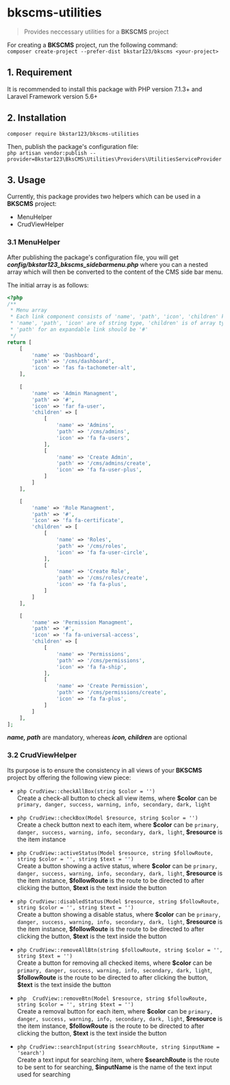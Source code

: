 # bkscms-utilities

> Provides neccessary utilities for a **BKSCMS** project  

For creating a **BKSCMS** project, run the following command:  
```composer create-project --prefer-dist bkstar123/bkscms <your-project>```  

## 1. Requirement
It is recommended to install this package with PHP version 7.1.3+ and Laravel Framework version 5.6+

## 2. Installation
    composer require bkstar123/bkscms-utilities

Then, publish the package's configuration file:  
```php artisan vendor:publish --provider=Bkstar123\BksCMS\Utilities\Providers\UtilitiesServiceProvider```  

## 3. Usage

Currently, this package provides two helpers which can be used in a **BKSCMS** project:  
- MenuHelper  
- CrudViewHelper  

### 3.1 MenuHelper

After publishing the package's configuration file, you will get ***config/bkstar123_bkscms_sidebarmenu.php*** where you can a nested array which will then be converted to the content of the CMS side bar menu.  

The initial array is as follows:    
```php
<?php
/**
 * Menu array
 * Each link component consists of 'name', 'path', 'icon', 'children' keys
 * 'name', 'path', 'icon' are of string type, 'children' is of array type
 * 'path' for an expandable link should be '#'
 */
return [
    [
        'name' => 'Dashboard',
        'path' => '/cms/dashboard',
        'icon' => 'fas fa-tachometer-alt',
    ],
    
    [
        'name' => 'Admin Managment',
        'path' => '#',
        'icon' => 'far fa-user',
        'children' => [
            [
                'name' => 'Admins',
                'path' => '/cms/admins',
                'icon' => 'fa fa-users',
            ],
            [
                'name' => 'Create Admin',
                'path' => '/cms/admins/create',
                'icon' => 'fa fa-user-plus',
            ]
        ]
    ],

    [
        'name' => 'Role Managment',
        'path' => '#',
        'icon' => 'fa fa-certificate',
        'children' => [
            [
                'name' => 'Roles',
                'path' => '/cms/roles',
                'icon' => 'fa fa-user-circle',
            ],
            [
                'name' => 'Create Role',
                'path' => '/cms/roles/create',
                'icon' => 'fa fa-plus',
            ]
        ]
    ],

    [
        'name' => 'Permission Managment',
        'path' => '#',
        'icon' => 'fa fa-universal-access',
        'children' => [
            [
                'name' => 'Permissions',
                'path' => '/cms/permissions',
                'icon' => 'fa fa-ship',
            ],
            [
                'name' => 'Create Permission',
                'path' => '/cms/permissions/create',
                'icon' => 'fa fa-plus',
            ]
        ]
    ],
];
```

***name, path*** are mandatory, whereas ***icon, children*** are optional  

### 3.2 CrudViewHelper

Its purpose is to ensure the consistency in all views of your **BKSCMS** project by offering the following view piece:  
- ```php CrudView::checkAllBox(string $color = '')```  
Create a check-all button to check all view items, where **\$color** can be ```primary, danger, success, warning, info, secondary, dark, light```  

- ```php CrudView::checkBox(Model $resource, string $color = '')```  
Create a check button next to each item,  where **\$color** can be ```primary, danger, success, warning, info, secondary, dark, light```, **\$resource** is the item instance  

- ```php CrudView::activeStatus(Model $resource, string $followRoute, string $color = '', string $text = '')```  
Create a button showing a active status, where **$color** can be ```primary, danger, success, warning, info, secondary, dark, light```, **\$resource** is the item instance, **\$followRoute** is the route to be directed to after clicking the button, **\$text** is the text inside the button  

- ```php CrudView::disabledStatus(Model $resource, string $followRoute, string $color = '', string $text = '')```  
Create a button showing a disable status, where **\$color** can be ```primary, danger, success, warning, info, secondary, dark, light```, **\$resource** is the item instance, **\$followRoute** is the route to be directed to after clicking the button, **\$text** is the text inside the button  

- ```php CrudView::removeAllBtn(string $followRoute, string $color = '', string $text = '')```  
Create a button for removing all checked items, where **\$color** can be ```primary, danger, success, warning, info, secondary, dark, light```, **\$followRoute** is the route to be directed to after clicking the button, **\$text** is the text inside the button  

- ```php  CrudView::removeBtn(Model $resource, string $followRoute, string $color = '', string $text = '')```  
Create a removal button for each item, where **\$color** can be ```primary, danger, success, warning, info, secondary, dark, light```, **\$resource** is the item instance, **\$followRoute** is the route to be directed to after clicking the button, **\$text** is the text inside the button  

- ```php CrudView::searchInput(string $searchRoute, string $inputName = 'search')```  
Create a text input for searching item, where **\$searchRoute** is the route to be sent to for searching, **\$inputName** is the name of the text input used for searching  
